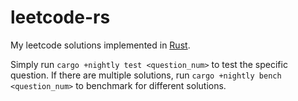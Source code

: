 # leetcode-rs

My leetcode solutions implemented in [Rust](https://rust-lang.org).

Simply run `cargo +nightly test <question_num>` to test the specific question.
If there are multiple solutions, run `cargo +nightly bench <question_num>` to benchmark for different solutions.

